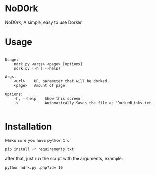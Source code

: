 # NoD0rk
NoD0rk, A simple, easy to use Dorker


# Usage

```NoD0rk, A simple, easy to use Dorker

Usage:
    ndrk.py <args> <page> [options]
    ndrk.py (-h | --help)

Args:
    <url>    URL parameter that will be dorked.
    <page>   Amount of page

Options:
    -h, --help    Show this screen
    -s            Automatically Saves the file as "DorkedLinks.txt
    
```

# Installation

Make sure you have python 3.x

```
pip install -r requirements.txt
```

after that, just run the script with the arguments, example:

```
python ndrk.py .php?id= 10
```

